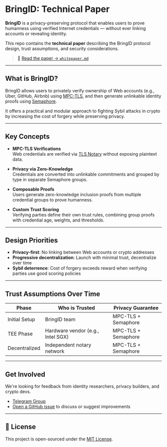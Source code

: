 # BringID: Technical Paper

**BringID** is a privacy-preserving protocol that enables users to prove humanness using verified Internet credentials — without ever linking accounts or revealing identity.

This repo contains the **technical paper** describing the BringID protocol design, trust assumptions, and security considerations.

> 📄 [Read the paper → `whitepaper.md`](./whitepaper.md)

---

## What is BringID?

BringID allows users to privately verify ownership of Web accounts (e.g., Uber, GitHub, Airbnb) using [MPC-TLS](https://github.com/tlsnotary/tlsn), and then generate unlinkable identity proofs using [Semaphore](https://semaphore.pse.dev).

It offers a practical and modular approach to fighting Sybil attacks in crypto by increasing the cost of forgery while preserving privacy.

---

## Key Concepts

- **MPC-TLS Verifications**  
  Web credentials are verified via [TLS Notary](https://github.com/tlsnotary/tlsn) without exposing plaintext data.

- **Privacy via Zero-Knowledge**  
  Credentials are converted into unlinkable commitments and grouped by type in separate Semaphore groups.

- **Composable Proofs**  
  Users generate zero-knowledge inclusion proofs from multiple credential groups to prove humanness.

- **Custom Trust Scoring**  
  Verifying parties define their own trust rules, combining group proofs with credential age, weights, and thresholds.

---

## Design Priorities

- **Privacy-first**: No linking between Web accounts or crypto addresses  
- **Progressive decentralization**: Launch with minimal trust, decentralize over time  
- **Sybil deterrence**: Cost of forgery exceeds reward when verifying parties use good scoring policies

---

## Trust Assumptions Over Time

| Phase             | Who is Trusted                     | Privacy Guarantee         |
|------------------|------------------------------------|---------------------------|
| Initial Setup     | BringID team                       | MPC-TLS + Semaphore      |
| TEE Phase         | Hardware vendor (e.g., Intel SGX)  | MPC-TLS + Semaphore      |
| Decentralized     | Independent notary network         | MPC-TLS + Semaphore      |

---

## Get Involved

We're looking for feedback from identity researchers, privacy builders, and crypto devs.

- [Telegram Group](https://t.me/bringid_chat) 
- [Open a GitHub issue](https://github.com/bringid/whitepaper/issues) to discuss or suggest improvements

---

## 📄 License

This project is open-sourced under the [MIT License](./LICENSE.md).
